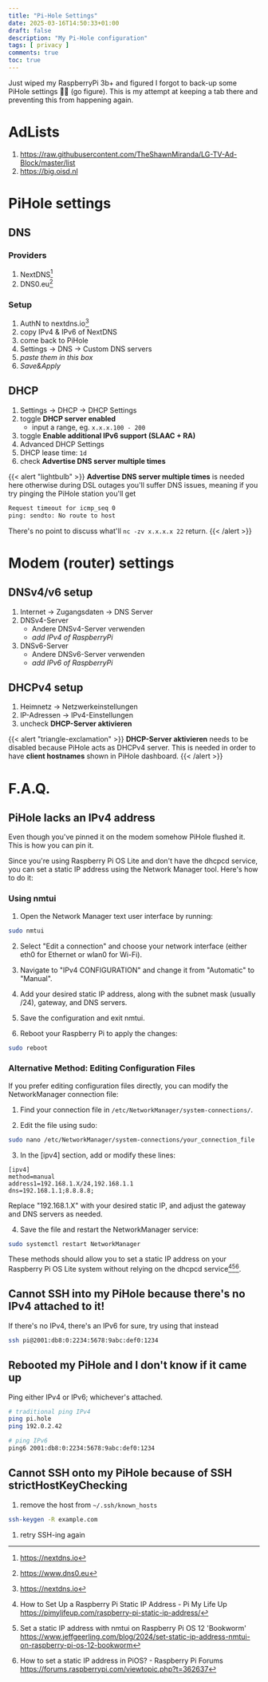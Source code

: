 ```yaml
---
title: "Pi-Hole Settings"
date: 2025-03-16T14:50:33+01:00
draft: false
description: "My Pi-Hole configuration"
tags: [ privacy ]
comments: true
toc: true
---
```


Just wiped my RaspberryPi 3b+ and figured I forgot to back-up some PiHole
settings 🤦‍♂️ (go figure). This is my attempt at keeping a tab there and preventing this from
happening again.

# AdLists

1. https://raw.githubusercontent.com/TheShawnMiranda/LG-TV-Ad-Block/master/list
1. https://big.oisd.nl

# PiHole settings

## DNS

### Providers

1. NextDNS[^8]
1. DNS0.eu[^9]

### Setup

1. AuthN to nextdns.io[^8]
1. copy IPv4 & IPv6 of NextDNS
1. come back to PiHole
1. Settings → DNS → Custom DNS servers
1. *paste them in this box*
1. *Save&Apply*

## DHCP

1. Settings → DHCP → DHCP Settings
1. toggle **DHCP server enabled**
    - input a range, eg. `x.x.x.100 - 200`
1. toggle **Enable additional IPv6 support (SLAAC + RA)**
1. Advanced DHCP Settings
1. DHCP lease time: `1d`
1. check **Advertise DNS server multiple times**

{{< alert "lightbulb" >}}
**Advertise DNS server multiple times** is needed here otherwise during
DSL outages you'll suffer DNS issues, meaning if you try pinging the PiHole
station you'll get

```sh
Request timeout for icmp_seq 0
ping: sendto: No route to host
```

There's no point to discuss what'll `nc -zv x.x.x.x 22` return.
{{< /alert >}}


# Modem (router) settings

## DNSv4/v6 setup

1. Internet → Zugangsdaten → DNS Server
1. DNSv4-Server
    - Andere DNSv4-Server verwenden
    - *add IPv4 of RaspberryPi*
1. DNSv6-Server
    - Andere DNSv6-Server verwenden
    - *add IPv6 of RaspberryPi*

## DHCPv4 setup

1. Heimnetz → Netzwerkeinstellungen
1. IP-Adressen → IPv4-Einstellungen
1. uncheck **DHCP-Server aktivieren**


{{< alert "triangle-exclamation" >}}
**DHCP-Server aktivieren** needs to be disabled because PiHole acts as DHCPv4
server. This is needed in order to have **client hostnames** shown in PiHole
dashboard.
{{< /alert >}}

# F.A.Q.

## PiHole lacks an IPv4 address

Even though you've pinned it on the modem somehow PiHole flushed it. This is
how you can pin it.

Since you're using Raspberry Pi OS Lite and don't have the dhcpcd service, you can set a static IP address using the Network Manager tool. Here's how to do it:

### Using nmtui

1. Open the Network Manager text user interface by running:

```bash
sudo nmtui
```

2. Select "Edit a connection" and choose your network interface (either eth0 for Ethernet or wlan0 for Wi-Fi).

3. Navigate to "IPv4 CONFIGURATION" and change it from "Automatic" to "Manual".

4. Add your desired static IP address, along with the subnet mask (usually /24), gateway, and DNS servers.

5. Save the configuration and exit nmtui.

6. Reboot your Raspberry Pi to apply the changes:

```bash
sudo reboot
```

### Alternative Method: Editing Configuration Files

If you prefer editing configuration files directly, you can modify the NetworkManager connection file:

1. Find your connection file in `/etc/NetworkManager/system-connections/`.

2. Edit the file using sudo:

```bash
sudo nano /etc/NetworkManager/system-connections/your_connection_file
```

3. In the [ipv4] section, add or modify these lines:

```
[ipv4]
method=manual
address1=192.168.1.X/24,192.168.1.1
dns=192.168.1.1;8.8.8.8;
```

Replace "192.168.1.X" with your desired static IP, and adjust the gateway and DNS servers as needed.

4. Save the file and restart the NetworkManager service:

```bash
sudo systemctl restart NetworkManager
```

These methods should allow you to set a static IP address on your Raspberry Pi OS Lite system without relying on the dhcpcd service[^1][^3][^5].

## Cannot SSH into my PiHole because there's no IPv4 attached to it!

If there's no IPv4, there's an IPv6 for sure, try using that instead

```sh
ssh pi@2001:db8:0:2234:5678:9abc:def0:1234
```

## Rebooted my PiHole and I don't know if it came up

Ping either IPv4 or IPv6; whichever's attached.

```bash
# traditional ping IPv4
ping pi.hole
ping 192.0.2.42

# ping IPv6
ping6 2001:db8:0:2234:5678:9abc:def0:1234
```

## Cannot SSH onto my PiHole because of SSH strictHostKeyChecking

1. remove the host from `~/.ssh/known_hosts`

```sh
ssh-keygen -R example.com
```

1. retry SSH-ing again

[^1]: How to Set Up a Raspberry Pi Static IP Address - Pi My Life Up https://pimylifeup.com/raspberry-pi-static-ip-address/
[^2]: How to give your Raspberry Pi a Static IP Address - UPDATE https://thepihut.com/blogs/raspberry-pi-tutorials/how-to-give-your-raspberry-pi-a-static-ip-address-update
[^3]: Set a static IP address with nmtui on Raspberry Pi OS 12 'Bookworm' https://www.jeffgeerling.com/blog/2024/set-static-ip-address-nmtui-on-raspberry-pi-os-12-bookworm
[^4]: How to set static IP on Raspberry Pi 4b (64bit - lite) : r/raspberry_pi https://www.reddit.com/r/raspberry_pi/comments/17l10wr/how_to_set_static_ip_on_raspberry_pi_4b_64bit_lite/
[^5]: How to set a static IP address in PiOS? - Raspberry Pi Forums https://forums.raspberrypi.com/viewtopic.php?t=362637
[^6]: How to Set a Static IP Address on Raspberry Pi | Tom's Hardware https://www.tomshardware.com/how-to/static-ip-raspberry-pi
[^7]: RIGHT and WRONG ways to give a STATIC IP to your Raspberry PI https://www.youtube.com/watch?v=VJtIedYfvSk
[^8]: https://nextdns.io
[^9]: https://www.dns0.eu
